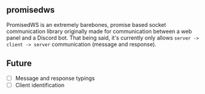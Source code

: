 ## promisedws
PromisedWS is an extremely barebones, promise based socket communication library originally made for communication between a web panel and a Discord bot. That being said, it's currently only allows `server -> client -> server` communication (message and response).

## Future
-   [ ] Message and response typings
-   [ ] Client identification
